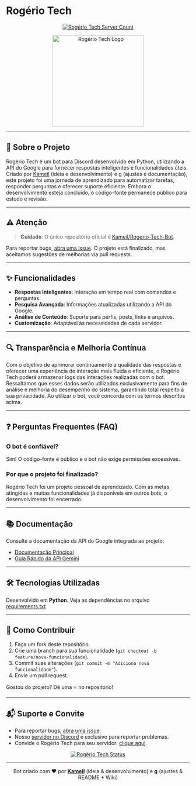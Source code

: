 # Rogério Tech

<p align="center">
  <a href="https://top.gg/bot/1041361324506087555">
    <img src="https://top.gg/api/widget/servers/1041361324506087555.svg" alt="Rogério Tech Server Count">
  </a>
</p>

<p align="center">
  <img src="https://i.imgur.com/TKphVxW.png" width="250" height="250" alt="Rogério Tech Logo">
</p>

---

## 📝 Sobre o Projeto

Rogério Tech é um bot para Discord desenvolvido em Python, utilizando a API do Google para fornecer respostas inteligentes e funcionalidades úteis. Criado por [Kameil](https://github.com/Kameil) (ideia e desenvolvimento) e [g](https://github.com/cafewhaze) (ajustes e documentação), este projeto foi uma jornada de aprendizado para automatizar tarefas, responder perguntas e oferecer suporte eficiente. Embora o desenvolvimento esteja concluído, o código-fonte permanece público para estudo e revisão.

---

## ⚠️ Atenção

> **Cuidado**: O único repositório oficial é [Kameil/Rogerio-Tech-Bot](https://github.com/Kameil/Rogerio-Tech-Bot).

Para reportar bugs, [abra uma issue](https://github.com/Kameil/Rogerio-Tech-Bot/issues). O projeto está finalizado, mas aceitamos sugestões de melhorias via pull requests.

---

## ✨ Funcionalidades

- **Respostas Inteligentes**: Interação em tempo real com comandos e perguntas.
- **Pesquisa Avançada**: Informações atualizadas utilizando a API do Google.
- **Análise de Conteúdo**: Suporte para perfis, posts, links e arquivos.
- **Customização**: Adaptável às necessidades de cada servidor.

---

## 🔍 Transparência e Melhoria Contínua

Com o objetivo de aprimorar continuamente a qualidade das respostas e oferecer uma experiência de interação mais fluida e eficiente, o Rogério Tech poderá armazenar logs das interações realizadas com o bot. Ressaltamos que esses dados serão utilizados exclusivamente para fins de análise e melhoria do desempenho do sistema, garantindo total respeito à sua privacidade. Ao utilizar o bot, você concorda com os termos descritos acima.

---

## ❓ Perguntas Frequentes (FAQ)

### O bot é confiável?
Sim! O código-fonte é público e o bot não exige permissões excessivas.

### Por que o projeto foi finalizado?
Rogério Tech foi um projeto pessoal de aprendizado. Com as metas atingidas e muitas funcionalidades já disponíveis em outros bots, o desenvolvimento foi encerrado.

---

## 📚 Documentação

Consulte a documentação da API do Google integrada ao projeto:

- [Documentação Principal](https://googleapis.github.io/python-genai/)
- [Guia Rápido da API Gemini](https://ai.google.dev/gemini-api/docs/quickstart?hl=pt-br&lang=python)

---

## 🛠️ Tecnologias Utilizadas

Desenvolvido em **Python**. Veja as dependências no arquivo [requirements.txt](requirements.txt).

---

## 🚀 Como Contribuir

1. Faça um fork deste repositório.
2. Crie uma branch para sua funcionalidade (`git checkout -b feature/nova-funcionalidade`).
3. Commit suas alterações (`git commit -m "Adiciona nova funcionalidade"`).
4. Envie um pull request.

Gostou do projeto? Dê uma ⭐ no repositório!

---

## 📬 Suporte e Convite

- Para reportar bugs, [abra uma issue](https://github.com/Kameil/Rogerio-Tech-Bot/issues).
- Nosso [servidor no Discord](https://discord.gg/H77FTb7hwH) é exclusivo para reportar problemas.
- Convide o Rogério Tech para seu servidor: [clique aqui](https://discord.com/oauth2/authorize?client_id=1041361324506087555&permissions=274877982736&integration_type=0&scope=bot).

<p align="center">
  <a href="https://top.gg/bot/1041361324506087555">
    <img src="https://top.gg/api/widget/1041361324506087555.svg?status" alt="Rogério Tech Status">
  </a>
</p>

---

<div align="center">
  Bot criado com ❤️ por <a href="https://github.com/Kameil"><strong>Kameil</strong></a> (ideia & desenvolvimento) e <a href="https://github.com/cafewhaze"><strong>g</strong></a> (ajustes & README + Wiki)
</div>
